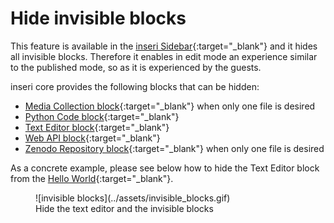 # Hide invisible blocks

This feature is available in the [inseri Sidebar](../features/sidebar.md){:target="\_blank"} and it hides all invisible blocks. Therefore it enables in edit mode an experience similar to the published mode, so as it is experienced by the guests.

inseri core provides the following blocks that can be hidden:

- [Media Collection block](../blocks/mediaCollection.md){:target="\_blank"} when only one file is desired
- [Python Code block](../blocks/python.md){:target="\_blank"}
- [Text Editor block](../blocks/textEditor.md){:target="\_blank"}
- [Web API block](../blocks/webApi.md){:target="\_blank"}
- [Zenodo Repository block](../blocks/zenodo.md){:target="\_blank"} when only one file is desired

As a concrete example, please see below how to hide the Text Editor block from the [Hello World](https://inseri.swiss/2023/02/hello-world/){:target="\_blank"}.

<figure markdown>
![invisible blocks](../assets/invisible_blocks.gif)
  <figcaption> Hide the text editor and the invisible blocks </figcaption>
</figure>

